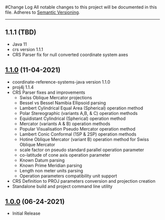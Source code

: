 #Change Log
All notable changes to this project will be documented in this file.
Adheres to [Semantic Versioning](http://semver.org/).

---

## 1.1.1 (TBD)

* Java 11
* crs version 1.1.1
* CRS Parser fix for null converted coordinate system axes

## [1.1.0](https://github.com/ngageoint/projections-java/releases/tag/1.1.0) (11-04-2021)

* coordinate-reference-systems-java version 1.1.0
* proj4j 1.1.4
* CRS Parser fixes and improvements
  * Swiss Oblique Mercator projections
  * Bessel vs Bessel Namibia Ellipsoid parsing
  * Lambert Cylindrical Equal Area (Spherical) operation method
  * Polar Stereographic (variants A,B, & C) operation methods
  * Equidistant Cylindrical (Spherical) operation method
  * Mercator (variants A & B) operation methods
  * Popular Visualisation Pseudo Mercator operation method
  * Lambert Conic Conformal (1SP & 2SP) operation methods
  * Hotine Oblique Mercator (variant B) operation method for Swiss Oblique Mercator
  * scale factor on pseudo standard parallel operation parameter
  * co-latitude of cone axis operation parameter
  * Known Datum parsing
  * Known Prime Meridian parsing
  * Length non meter units parsing
  * Operation parameters compatibility unit support
* CRS Definition to PROJ parameters conversion and projection creation
* Standalone build and project command line utility

## [1.0.0](https://github.com/ngageoint/projections-java/releases/tag/1.0.0) (06-24-2021)

* Initial Release
